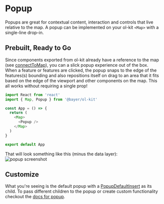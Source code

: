 # Popup
Popups are great for contextual content, interaction and controls that live relative to the map. A popup can be implemented on your ol-kit `<Map>` with a single-line drop-in.

## Prebuilt, Ready to Go
Since components exported from ol-kit already have a reference to the map (see [connectToMap](../docs/tutorial-connectToMap.html)), you can a slick popup experience out of the box. When a feature or features are clicked, the popup snaps to the edge of the features(s) bounding and also repositions itself on drag to an area that it fits based on the edge of the viewport and other components on the map. This all works without requiring a single prop!
```javascript
import React from 'react'
import { Map, Popup } from '@bayer/ol-kit'

const App = () => {
  return (
    <Map>
      <Popup />
    </Map>
  )
}

export default App
```
That will look something like this (minus the data layer):
![popup screenshot](../config/jsdoc/template/static/popup-screenshot-1.png)

## Customize
What you're seeing is the default popup with a [PopupDefaultInsert](../docs/PopupDefaultInsert.html) as its child. To pass different children to the popup or create custom functionality checkout the [docs for popup](../docs/Popup.html).
